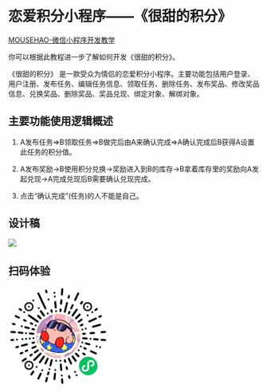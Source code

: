 # **恋爱积分小程序——《很甜的积分》**

[MOUSEHAO-微信小程序开发教学 ](http://mousehao.gsdse.cn/)

你可以根据此教程进一步了解如何开发《很甜的积分》。

《很甜的积分》 是一款受众为情侣的恋爱积分小程序。主要功能包括用户登录、用户注册、发布任务、编辑任务信息、领取任务、删除任务、发布奖品、修改奖品信息、兑换奖品、删除奖品、奖品兑现、绑定对象、解绑对象。

## **主要功能使用逻辑概述**

1. A发布任务=>B领取任务=>B做完后由A来确认完成=>A确认完成后B获得A设置此任务的积分值。

2. A发布奖励->B使用积分兑换->奖励进入到B的库存->B拿着库存里的奖励向A发起兑现->A完成兑现后B需要确认兑现完成。

3. 点击“确认完成”(任务)的人不能是自己。

## **设计稿**

![](./design.png)

## 扫码体验

<img src="./QRCode.jpg" style="width:200px;" align="left" />